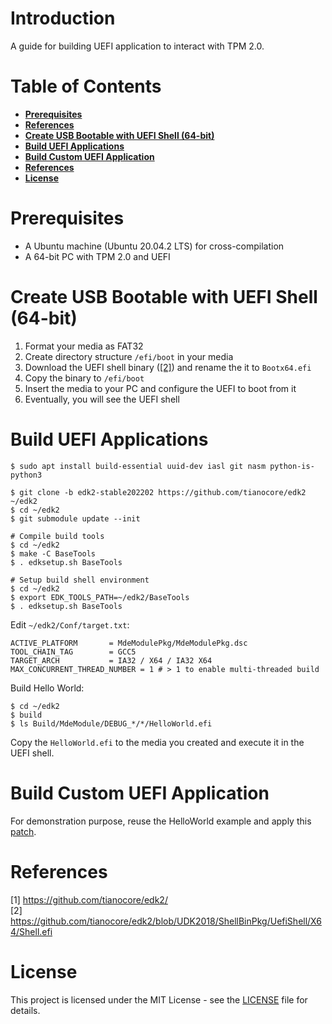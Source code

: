 # Introduction

A guide for building UEFI application to interact with TPM 2.0.

# Table of Contents

- **[Prerequisites](#prerequisites)**
- **[References](#references)**
- **[Create USB Bootable with UEFI Shell (64-bit)](#create-usb-bootable-with-uefi-shell-64-bit)**
- **[Build UEFI Applications](#build-uefi-applications)**
- **[Build Custom UEFI Application](#build-custom-uefi-application)**
- **[References](#references)**
- **[License](#license)**

# Prerequisites

- A Ubuntu machine (Ubuntu 20.04.2 LTS) for cross-compilation
- A 64-bit PC with TPM 2.0 and UEFI

# Create USB Bootable with UEFI Shell (64-bit)

1. Format your media as FAT32
2. Create directory structure `/efi/boot` in your media
3. Download the UEFI shell binary ([[2]](#2)) and rename the it to `Bootx64.efi`
4. Copy the binary to `/efi/boot`
5. Insert the media to your PC and configure the UEFI to boot from it
6. Eventually, you will see the UEFI shell

# Build UEFI Applications

```
$ sudo apt install build-essential uuid-dev iasl git nasm python-is-python3

$ git clone -b edk2-stable202202 https://github.com/tianocore/edk2 ~/edk2
$ cd ~/edk2
$ git submodule update --init

# Compile build tools
$ cd ~/edk2
$ make -C BaseTools
$ . edksetup.sh BaseTools

# Setup build shell environment
$ cd ~/edk2
$ export EDK_TOOLS_PATH=~/edk2/BaseTools
$ . edksetup.sh BaseTools
```

Edit `~/edk2/Conf/target.txt`:
```
ACTIVE_PLATFORM       = MdeModulePkg/MdeModulePkg.dsc
TOOL_CHAIN_TAG        = GCC5
TARGET_ARCH           = IA32 / X64 / IA32 X64
MAX_CONCURRENT_THREAD_NUMBER = 1 # > 1 to enable multi-threaded build
```

Build Hello World:
```
$ cd ~/edk2
$ build
$ ls Build/MdeModule/DEBUG_*/*/HelloWorld.efi
```

Copy the `HelloWorld.efi` to the media you created and execute it in the UEFI shell.

# Build Custom UEFI Application

For demonstration purpose, reuse the HelloWorld example and apply this [patch](patch/helloworld-example-overlay.patch).

# References

<a id="1">[1] https://github.com/tianocore/edk2/</a> <br>
<a id="2">[2] https://github.com/tianocore/edk2/blob/UDK2018/ShellBinPkg/UefiShell/X64/Shell.efi</a> <br>


# License

This project is licensed under the MIT License - see the [LICENSE](LICENSE) file for details.

